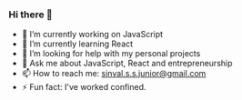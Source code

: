 ### Hi there 👋

- 🔭 I’m currently working on JavaScript
- 🌱 I’m currently learning React
- 🤔 I’m looking for help with my personal projects
- 💬 Ask me about JavaScript, React and entrepreneurship
- 📫 How to reach me: sinval.s.s.junior@gmail.com
- ⚡ Fun fact: I've worked confined.
